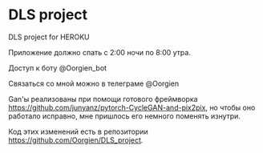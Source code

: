 # DLS project
 DLS project for HEROKU

 Приложение должно спать с 2:00 ночи по 8:00 утра.

Доступ к боту @Oorgien_bot

Связаться со мной можно в телеграме @Oorgien

Gan'ы реализованы при помощи готового фреймворка 
https://github.com/junyanz/pytorch-CycleGAN-and-pix2pix,
но чтобы оно работало исправно, мне пришлось его немного поменять изнутри.

Код этих изменений есть в репозитории https://github.com/Oorgien/DLS_project.